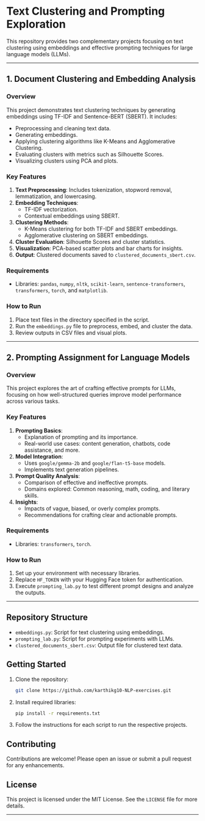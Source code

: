# Text Clustering and Prompting Exploration

This repository provides two complementary projects focusing on text clustering using embeddings and effective prompting techniques for large language models (LLMs).

---

## **1. Document Clustering and Embedding Analysis**

### Overview
This project demonstrates text clustering techniques by generating embeddings using TF-IDF and Sentence-BERT (SBERT). It includes:
- Preprocessing and cleaning text data.
- Generating embeddings.
- Applying clustering algorithms like K-Means and Agglomerative Clustering.
- Evaluating clusters with metrics such as Silhouette Scores.
- Visualizing clusters using PCA and plots.

### Key Features
1. **Text Preprocessing**: Includes tokenization, stopword removal, lemmatization, and lowercasing.
2. **Embedding Techniques**:
   - TF-IDF vectorization.
   - Contextual embeddings using SBERT.
3. **Clustering Methods**:
   - K-Means clustering for both TF-IDF and SBERT embeddings.
   - Agglomerative clustering on SBERT embeddings.
4. **Cluster Evaluation**: Silhouette Scores and cluster statistics.
5. **Visualization**: PCA-based scatter plots and bar charts for insights.
6. **Output**: Clustered documents saved to `clustered_documents_sbert.csv`.

### Requirements
- Libraries: `pandas`, `numpy`, `nltk`, `scikit-learn`, `sentence-transformers`, `transformers`, `torch`, and `matplotlib`.

### How to Run
1. Place text files in the directory specified in the script.
2. Run the `embeddings.py` file to preprocess, embed, and cluster the data.
3. Review outputs in CSV files and visual plots.

---

## **2. Prompting Assignment for Language Models**

### Overview
This project explores the art of crafting effective prompts for LLMs, focusing on how well-structured queries improve model performance across various tasks.

### Key Features
1. **Prompting Basics**:
   - Explanation of prompting and its importance.
   - Real-world use cases: content generation, chatbots, code assistance, and more.
2. **Model Integration**:
   - Uses `google/gemma-2b` and `google/flan-t5-base` models.
   - Implements text generation pipelines.
3. **Prompt Quality Analysis**:
   - Comparison of effective and ineffective prompts.
   - Domains explored: Common reasoning, math, coding, and literary skills.
4. **Insights**:
   - Impacts of vague, biased, or overly complex prompts.
   - Recommendations for crafting clear and actionable prompts.

### Requirements
- Libraries: `transformers`, `torch`.

### How to Run
1. Set up your environment with necessary libraries.
2. Replace `HF_TOKEN` with your Hugging Face token for authentication.
3. Execute `prompting_lab.py` to test different prompt designs and analyze the outputs.

---

## Repository Structure
- `embeddings.py`: Script for text clustering using embeddings.
- `prompting_lab.py`: Script for prompting experiments with LLMs.
- `clustered_documents_sbert.csv`: Output file for clustered text data.

## Getting Started
1. Clone the repository:
   ```bash
   git clone https://github.com/karthikg10-NLP-exercises.git
   ```
2. Install required libraries:
   ```bash
   pip install -r requirements.txt
   ```
3. Follow the instructions for each script to run the respective projects.

## Contributing
Contributions are welcome! Please open an issue or submit a pull request for any enhancements.

## License
This project is licensed under the MIT License. See the `LICENSE` file for more details.

---

